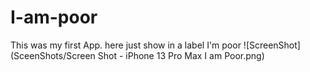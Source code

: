 # I-am-poor
This was my first App. here just show in a label I'm poor 
![ScreenShot](SceenShots/Screen Shot - iPhone 13 Pro Max I am Poor.png)
